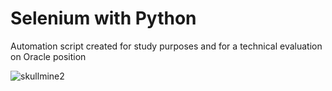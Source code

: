 # Selenium with Python 
 Automation script created for study purposes and for a technical evaluation on Oracle position


![skullmine2](https://user-images.githubusercontent.com/61331185/175195030-0b6cce7a-0c16-4c51-8419-ad587d84c508.png)
